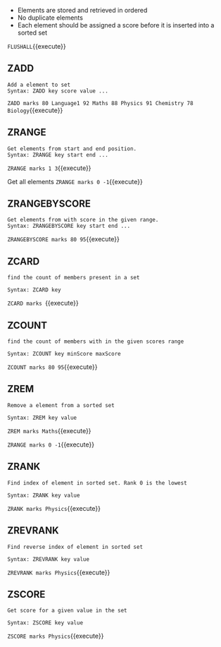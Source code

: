 - Elements are stored and retrieved in ordered
- No duplicate elements
- Each element should be assigned a score before it is inserted into a sorted set


`FLUSHALL`{{execute}}

## ZADD
```
Add a element to set
Syntax: ZADD key score value ...
```
`ZADD marks 80 Language1 92 Maths 88 Physics 91 Chemistry 78 Biology`{{execute}}

## ZRANGE
```
Get elements from start and end position. 
Syntax: ZRANGE key start end ...
```
`ZRANGE marks 1 3`{{execute}}

Get all elements 
`ZRANGE marks 0 -1`{{execute}}


## ZRANGEBYSCORE
```
Get elements from with score in the given range. 
Syntax: ZRANGEBYSCORE key start end ...
```
`ZRANGEBYSCORE marks 80 95`{{execute}}





## ZCARD 
```
find the count of members present in a set

Syntax: ZCARD key
```
`ZCARD marks `{{execute}}


## ZCOUNT 
```
find the count of members with in the given scores range

Syntax: ZCOUNT key minScore maxScore
```
`ZCOUNT marks 80 95`{{execute}}


## ZREM 
```
Remove a element from a sorted set

Syntax: ZREM key value
```
`ZREM marks Maths`{{execute}}

`ZRANGE marks 0 -1`{{execute}}


## ZRANK  
```
Find index of element in sorted set. Rank 0 is the lowest 

Syntax: ZRANK key value
```
`ZRANK marks Physics`{{execute}}


## ZREVRANK   
```
Find reverse index of element in sorted set

Syntax: ZREVRANK key value
```
`ZREVRANK marks Physics`{{execute}}


## ZSCORE   
```
Get score for a given value in the set

Syntax: ZSCORE key value
```
`ZSCORE marks Physics`{{execute}}